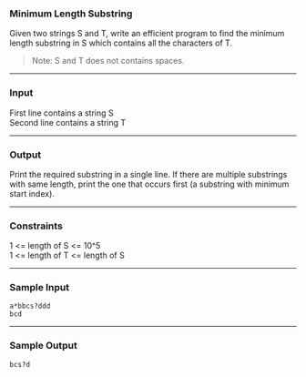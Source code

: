 ### Minimum Length Substring

Given two strings S and T, write an efficient program to find the minimum length substring in S which contains all the characters of T.
>Note: S and T does not contains spaces.
<hr>

### Input

First line contains a string S<br/>
Second line contains a string T
<hr>

### Output
Print the required substring in a single line. If there are multiple substrings with same length, print the one that occurs first (a substring with minimum start index).
<hr>

### Constraints

1 <= length of S <= 10^5<br/>
1 <= length of T <= length of S
<hr>

### Sample Input

```
a*bbcs?ddd
bcd
```
<hr>

### Sample Output
```
bcs?d
```

